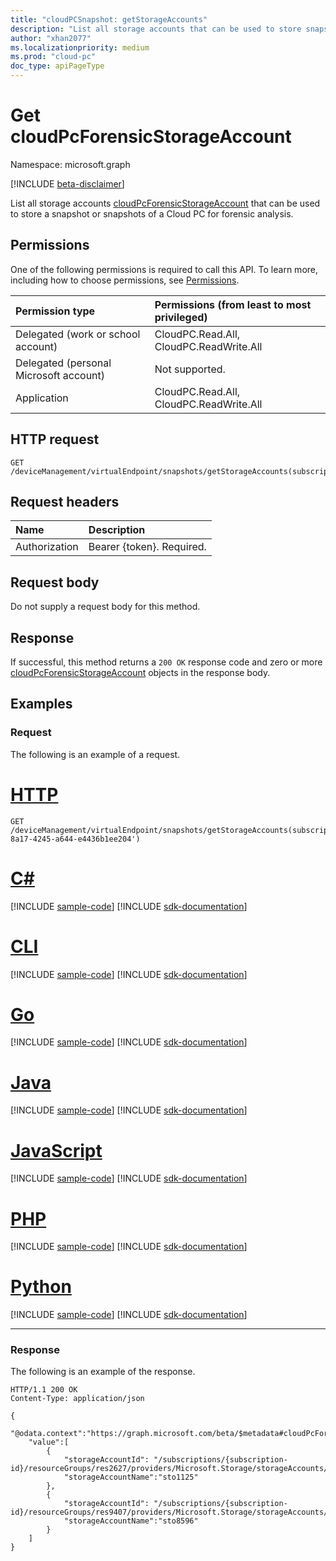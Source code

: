 ```yaml
---
title: "cloudPCSnapshot: getStorageAccounts"
description: "List all storage accounts that can be used to store snapshot(s) of a Cloud PC for forensic analysis."
author: "xhan2077"
ms.localizationpriority: medium
ms.prod: "cloud-pc"
doc_type: apiPageType
---
```


# Get cloudPcForensicStorageAccount
Namespace: microsoft.graph

[!INCLUDE [beta-disclaimer](../../includes/beta-disclaimer.md)]

List all storage accounts [cloudPcForensicStorageAccount](../resources/cloudpcforensicstorageaccount.md) that can be used to store a snapshot or snapshots of a Cloud PC for forensic analysis.

## Permissions
One of the following permissions is required to call this API. To learn more, including how to choose permissions, see [Permissions](/graph/permissions-reference).

|Permission type|Permissions (from least to most privileged)|
|:---|:---|
|Delegated (work or school account)|CloudPC.Read.All, CloudPC.ReadWrite.All|
|Delegated (personal Microsoft account)|Not supported.|
|Application|CloudPC.Read.All, CloudPC.ReadWrite.All|

## HTTP request

<!-- {
  "blockType": "ignored"
}
-->
``` http
GET /deviceManagement/virtualEndpoint/snapshots/getStorageAccounts(subscriptionId='{subscriptionId}')
```

## Request headers
|Name|Description|
|:---|:---|
|Authorization|Bearer {token}. Required.|

## Request body
Do not supply a request body for this method.

## Response

If successful, this method returns a `200 OK` response code and zero or more [cloudPcForensicStorageAccount](../resources/cloudpcsnapshot.md) objects in the response body.

## Examples

### Request

The following is an example of a request.


# [HTTP](#tab/http)
<!-- {
  "blockType": "request",
  "name": "get_cloudpcforensicstorageaccount"
}
-->
``` http
GET /deviceManagement/virtualEndpoint/snapshots/getStorageAccounts(subscriptionId='cb6ad4c4-8a17-4245-a644-e4436b1ee204')
```

# [C#](#tab/csharp)
[!INCLUDE [sample-code](../includes/snippets/csharp/get-cloudpcforensicstorageaccount-csharp-snippets.md)]
[!INCLUDE [sdk-documentation](../includes/snippets/snippets-sdk-documentation-link.md)]

# [CLI](#tab/cli)
[!INCLUDE [sample-code](../includes/snippets/cli/get-cloudpcforensicstorageaccount-cli-snippets.md)]
[!INCLUDE [sdk-documentation](../includes/snippets/snippets-sdk-documentation-link.md)]

# [Go](#tab/go)
[!INCLUDE [sample-code](../includes/snippets/go/get-cloudpcforensicstorageaccount-go-snippets.md)]
[!INCLUDE [sdk-documentation](../includes/snippets/snippets-sdk-documentation-link.md)]

# [Java](#tab/java)
[!INCLUDE [sample-code](../includes/snippets/java/get-cloudpcforensicstorageaccount-java-snippets.md)]
[!INCLUDE [sdk-documentation](../includes/snippets/snippets-sdk-documentation-link.md)]

# [JavaScript](#tab/javascript)
[!INCLUDE [sample-code](../includes/snippets/javascript/get-cloudpcforensicstorageaccount-javascript-snippets.md)]
[!INCLUDE [sdk-documentation](../includes/snippets/snippets-sdk-documentation-link.md)]

# [PHP](#tab/php)
[!INCLUDE [sample-code](../includes/snippets/php/get-cloudpcforensicstorageaccount-php-snippets.md)]
[!INCLUDE [sdk-documentation](../includes/snippets/snippets-sdk-documentation-link.md)]

# [Python](#tab/python)
[!INCLUDE [sample-code](../includes/snippets/python/get-cloudpcforensicstorageaccount-python-snippets.md)]
[!INCLUDE [sdk-documentation](../includes/snippets/snippets-sdk-documentation-link.md)]

---

### Response

The following is an example of the response.

<!-- {
  "blockType": "response",
  "truncated": true,
  "@odata.type": "microsoft.graph.cloudPcForensicStorageAccount"
}
-->
``` http
HTTP/1.1 200 OK
Content-Type: application/json

{
    "@odata.context":"https://graph.microsoft.com/beta/$metadata#cloudPcForensicStorageAccounts",
    "value":[
        {
            "storageAccountId": "/subscriptions/{subscription-id}/resourceGroups/res2627/providers/Microsoft.Storage/storageAccounts/sto1125",
            "storageAccountName":"sto1125"
        },
        {
            "storageAccountId": "/subscriptions/{subscription-id}/resourceGroups/res9407/providers/Microsoft.Storage/storageAccounts/sto8596",
            "storageAccountName":"sto8596"
        }
    ]
}
```


